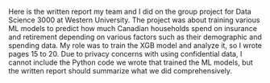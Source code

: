 Here is the written report my team and I did on the group project for Data Science 3000 at Western University. The project was about training various ML models to predict how much Canadian households spend on insurance and retirement depending on various factors such as their demographic and spending data. 
My role was to train the XGB model and analyze it, so I wrote pages 15 to 20.
Due to privacy concerns with using confidential data, I cannot include the Python code we wrote that trained the ML models, but the written report should summarize what we did comprehensively.
